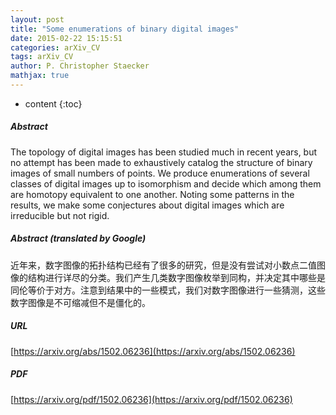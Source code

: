 ```yaml
---
layout: post
title: "Some enumerations of binary digital images"
date: 2015-02-22 15:15:51
categories: arXiv_CV
tags: arXiv_CV
author: P. Christopher Staecker
mathjax: true
---
```


* content
{:toc}

##### Abstract
The topology of digital images has been studied much in recent years, but no attempt has been made to exhaustively catalog the structure of binary images of small numbers of points. We produce enumerations of several classes of digital images up to isomorphism and decide which among them are homotopy equivalent to one another. Noting some patterns in the results, we make some conjectures about digital images which are irreducible but not rigid.

##### Abstract (translated by Google)
近年来，数字图像的拓扑结构已经有了很多的研究，但是没有尝试对小数点二值图像的结构进行详尽的分类。我们产生几类数字图像枚举到同构，并决定其中哪些是同伦等价于对方。注意到结果中的一些模式，我们对数字图像进行一些猜测，这些数字图像是不可缩减但不是僵化的。

##### URL
[https://arxiv.org/abs/1502.06236](https://arxiv.org/abs/1502.06236)

##### PDF
[https://arxiv.org/pdf/1502.06236](https://arxiv.org/pdf/1502.06236)

